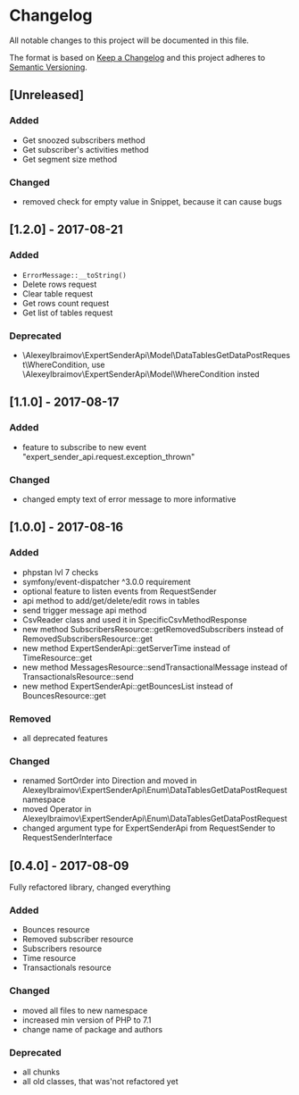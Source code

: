 # Changelog
All notable changes to this project will be documented in this file.

The format is based on [Keep a Changelog](http://keepachangelog.com/en/1.0.0/)
and this project adheres to [Semantic Versioning](http://semver.org/spec/v2.0.0.html).

## [Unreleased]
### Added
- Get snoozed subscribers method
- Get subscriber's activities method
- Get segment size method
### Changed
- removed check for empty value in Snippet, because it can cause bugs

## [1.2.0] - 2017-08-21
### Added
- ```ErrorMessage::__toString()```
- Delete rows request
- Clear table request
- Get rows count request
- Get list of tables request
### Deprecated
- \AlexeyIbraimov\ExpertSenderApi\Model\DataTablesGetDataPostRequest\WhereCondition, use \AlexeyIbraimov\ExpertSenderApi\Model\WhereCondition insted

## [1.1.0] - 2017-08-17
### Added
- feature to subscribe to new event "expert_sender_api.request.exception_thrown"
### Changed
- changed empty text of error message to more informative

## [1.0.0] - 2017-08-16
### Added
- phpstan lvl 7 checks
- symfony/event-dispatcher ^3.0.0 requirement
- optional feature to listen events from RequestSender
- api method to add/get/delete/edit rows in tables
- send trigger message api method
- CsvReader class and used it in SpecificCsvMethodResponse
- new method SubscribersResource::getRemovedSubscribers instead of RemovedSubscribersResource::get
- new method ExpertSenderApi::getServerTime instead of TimeResource::get
- new method MessagesResource::sendTransactionalMessage instead of TransactionalsResource::send
- new method ExpertSenderApi::getBouncesList instead of BouncesResource::get
### Removed
- all deprecated features
### Changed
- renamed SortOrder into Direction and moved in AlexeyIbraimov\ExpertSenderApi\Enum\DataTablesGetDataPostRequest namespace
- moved Operator in AlexeyIbraimov\ExpertSenderApi\Enum\DataTablesGetDataPostRequest
- changed argument type for ExpertSenderApi from RequestSender to RequestSenderInterface

## [0.4.0] - 2017-08-09
Fully refactored library, changed everything
### Added 
- Bounces resource
- Removed subscriber resource
- Subscribers resource
- Time resource
- Transactionals resource
### Changed
- moved all files to new namespace
- increased min version of PHP to 7.1
- change name of package and authors
### Deprecated
- all chunks
- all old classes, that was'not refactored yet
